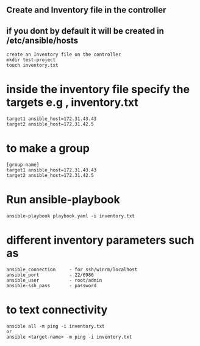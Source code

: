 ## Create and Inventory file in the controller
## if you dont by default it will be created in /etc/ansible/hosts 
```
create an Inventory file on the controller
mkdir test-project 
touch inventory.txt
```

# inside the inventory file specify the targets e.g , inventory.txt 
```
target1 ansible_host=172.31.43.43
target2 ansible_host=172.31.42.5
```

# to make a group
```
[group-name]
target1 ansible_host=172.31.43.43
target2 ansible_host=172.31.42.5
```

# Run ansible-playbook
```
ansible-playbook playbook.yaml -i inventory.txt
```

# different inventory parameters such as 
```
ansible_connection     - for ssh/winrm/localhost
ansible_port           - 22/6986
ansible_user           - root/admin
ansible-ssh_pass       - password
```

# to text connectivity
```
ansible all -m ping -i inventory.txt
or 
ansible <target-name> -m ping -i inventory.txt
```


